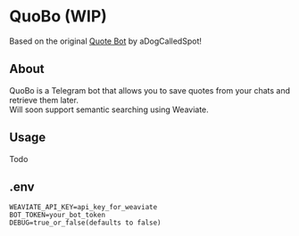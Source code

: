 # QuoBo (WIP)

Based on the original [Quote Bot](https://gitlab.com/aDogCalledSpot/telegram-quote-bot) by aDogCalledSpot!

## About

QuoBo is a Telegram bot that allows you to save quotes from your chats and retrieve them later.  
Will soon support semantic searching using Weaviate.

## Usage

Todo

## .env

```
WEAVIATE_API_KEY=api_key_for_weaviate
BOT_TOKEN=your_bot_token
DEBUG=true_or_false(defaults to false)
```
